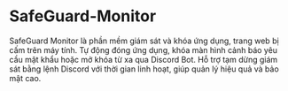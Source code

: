 # SafeGuard-Monitor
SafeGuard Monitor là phần mềm giám sát và khóa ứng dụng, trang web bị cấm trên máy tính. Tự động đóng ứng dụng, khóa màn hình cảnh báo yêu cầu mật khẩu hoặc mở khóa từ xa qua Discord Bot. Hỗ trợ tạm dừng giám sát bằng lệnh Discord với thời gian linh hoạt, giúp quản lý hiệu quả và bảo mật cao.
